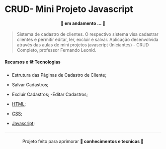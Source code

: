 # CRUD-  Mini Projeto Javascript


<h4 align="center"> 
	🚧  em andamento ... 🚧 
</h4>


> Sistema de cadastro de clientes. O respectivo sistema visa cadastrar clientes e permitir editar, ler, excluir e salvar. Aplicação desenvolvida através das aulas de mini projetos javascript (Iniciantes) - CRUD Completo, professor Fernando Leonid.



#### Recursos e 🛠️ Tecnologias
- Estrutura das Páginas de Cadastro de Cliente;
- Salvar Cadastros;
- Excluir Cadastros;
 -Editar Cadastros;

- [HTML](https://developer.mozilla.org/pt-BR/docs/Web/HTML);
- [CSS](https://developer.mozilla.org/pt-BR/docs/Web/CSS);
- [Javascript](https://www.typescriptlang.org/docs/);

<p align="center" style="margin-top: 20px; border-top: 1px solid #eee; padding-top: 20px;">Projeto feito para aprimorar <strong> 📕 conhecimentos e tecnicas 📗 </strong> 
